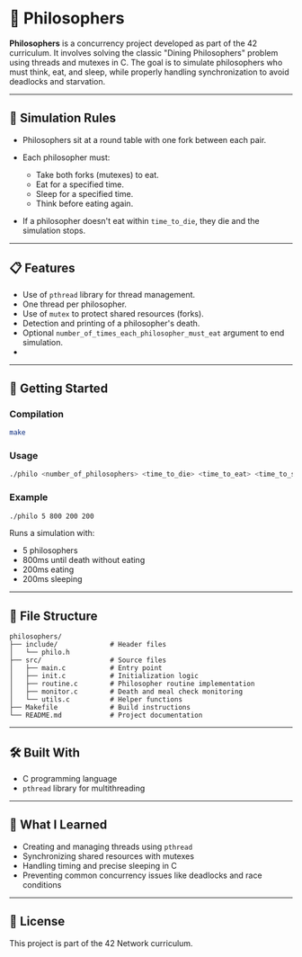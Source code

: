 # 🍝 Philosophers

**Philosophers** is a concurrency project developed as part of the 42 curriculum. It involves solving the classic "Dining Philosophers" problem using threads and mutexes in C. The goal is to simulate philosophers who must think, eat, and sleep, while properly handling synchronization to avoid deadlocks and starvation.

---

## 🧠 Simulation Rules

* Philosophers sit at a round table with one fork between each pair.
* Each philosopher must:

  * Take both forks (mutexes) to eat.
  * Eat for a specified time.
  * Sleep for a specified time.
  * Think before eating again.
* If a philosopher doesn't eat within `time_to_die`, they die and the simulation stops.

---

## 📋 Features

* Use of `pthread` library for thread management.
* One thread per philosopher.
* Use of `mutex` to protect shared resources (forks).
* Detection and printing of a philosopher's death.
* Optional `number_of_times_each_philosopher_must_eat` argument to end simulation.
* 
---

## 🚀 Getting Started

### Compilation

```bash
make
```

### Usage

```bash
./philo <number_of_philosophers> <time_to_die> <time_to_eat> <time_to_sleep> [number_of_times_each_philosopher_must_eat]
```

### Example

```bash
./philo 5 800 200 200
```

Runs a simulation with:

* 5 philosophers
* 800ms until death without eating
* 200ms eating
* 200ms sleeping

---

## 📂 File Structure

```
philosophers/
├── include/             # Header files
│   └── philo.h
├── src/                 # Source files
│   ├── main.c           # Entry point
│   ├── init.c           # Initialization logic
│   ├── routine.c        # Philosopher routine implementation
│   ├── monitor.c        # Death and meal check monitoring
│   └── utils.c          # Helper functions
├── Makefile             # Build instructions
└── README.md            # Project documentation
```

---

## 🛠️ Built With

* C programming language
* `pthread` library for multithreading

---

## 📖 What I Learned

* Creating and managing threads using `pthread`
* Synchronizing shared resources with mutexes
* Handling timing and precise sleeping in C
* Preventing common concurrency issues like deadlocks and race conditions

---

## 📜 License

This project is part of the 42 Network curriculum.
